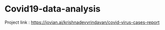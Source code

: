 # Covid19-data-analysis

Project link : https://jovian.ai/krishnadevvrindavan/covid-virus-cases-report
